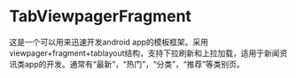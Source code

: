 # TabViewpagerFragment
这是一个可以用来迅速开发android app的模板框架。采用viewpager+fragment+tablayout结构，支持下拉刷新和上拉加载，适用于新闻资讯类app的开发。通常有“最新”，“热门”，“分类”，“推荐”等类别页。
